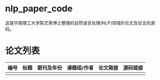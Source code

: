 # nlp_paper_code
这是华南理工大学陈艺荣博士整理的自然语言处理(NLP)领域的论文及论文的源码。
# 论文列表

| 编号 | 标题 | 期刊及年份| 课题组/作者|论文链接|源码链接|
|----|----|----|----|----|----|
|  |  |  |  |  |  |


